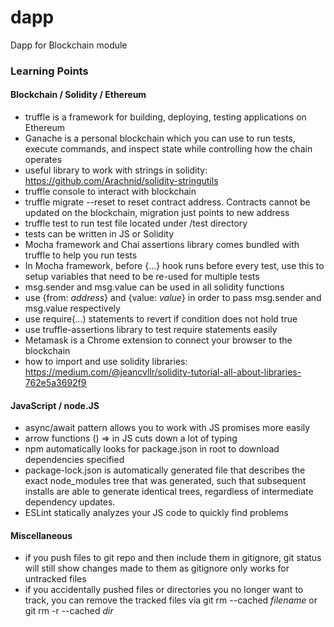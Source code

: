 # dapp
Dapp for Blockchain module

### Learning Points

#### Blockchain / Solidity / Ethereum
* truffle is a framework for building, deploying, testing applications on Ethereum
* Ganache is a personal blockchain which you can use to run tests, execute commands, and inspect state while controlling how the chain operates
* useful library to work with strings in solidity: https://github.com/Arachnid/solidity-stringutils 
* truffle console to interact with blockchain
* truffle migrate --reset to reset contract address. Contracts cannot be updated on the blockchain, migration just points to new address
* truffle test to run test file located under /test directory
* tests can be written in JS or Solidity
* Mocha framework and Chai assertions library comes bundled with truffle to help you run tests
* In Mocha framework, before {...} hook runs before every test, use this to setup variables that need to be re-used for multiple tests
* msg.sender and msg.value can be used in all solidity functions
* use {from: _address_} and {value: _value_} in order to pass msg.sender and msg.value respectively
* use require(...) statements to revert if condition does not hold true
* use truffle-assertions library to test require statements easily
* Metamask is a Chrome extension to connect your browser to the blockchain
* how to import and use solidity libraries: https://medium.com/@jeancvllr/solidity-tutorial-all-about-libraries-762e5a3692f9


#### JavaScript / node.JS
* async/await pattern allows you to work with JS promises more easily
* arrow functions () => in JS cuts down a lot of typing
* npm automatically looks for package.json in root to download dependencies specified
* package-lock.json is automatically generated file that describes the exact node_modules tree that was generated, such that subsequent installs are able to generate identical trees, regardless of intermediate dependency updates.
* ESLint statically analyzes your JS code to quickly find problems

#### Miscellaneous
* if you push files to git repo and then include them in gitignore, git status will still show changes made to them as gitignore only works for untracked files 
* if you accidentally pushed files or directories you no longer want to track, you can remove the tracked files via git rm --cached _filename_ or git rm -r --cached _dir_

